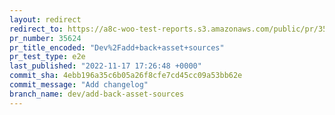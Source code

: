 ```yaml
---
layout: redirect
redirect_to: https://a8c-woo-test-reports.s3.amazonaws.com/public/pr/35624/e2e/index.html
pr_number: 35624
pr_title_encoded: "Dev%2Fadd+back+asset+sources"
pr_test_type: e2e
last_published: "2022-11-17 17:26:48 +0000"
commit_sha: 4ebb196a35c6b05a26f8cfe7cd45cc09a53bb62e
commit_message: "Add changelog"
branch_name: dev/add-back-asset-sources
---
```

